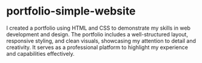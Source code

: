 # portfolio-simple-website
I created a portfolio using HTML and CSS to demonstrate my skills in web development and design. The portfolio includes a well-structured layout, responsive styling, and clean visuals, showcasing my attention to detail and creativity. It serves as a professional platform to highlight my experience and capabilities effectively.
